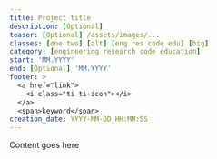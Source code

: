 ```yaml
---
title: Project title
description: [Optional] 
teaser: [Optional] /assets/images/...
classes: [one two] [alt] [eng res code edu] [big]
category: [engineering research code education]
start: 'MM.YYYY'
end: [Optional] 'MM.YYYY'
footer: >
  <a href="link">
    <i class="ti ti-icon"></i>
  </a>
  <span>keyword</span>
creation_date: YYYY-MM-DD HH:MM:SS
---
```


Content goes here
